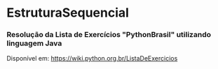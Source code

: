 # EstruturaSequencial
### Resolução da Lista de Exercícios **"PythonBrasil"** utilizando linguagem Java
Disponível em: https://wiki.python.org.br/ListaDeExercicios
